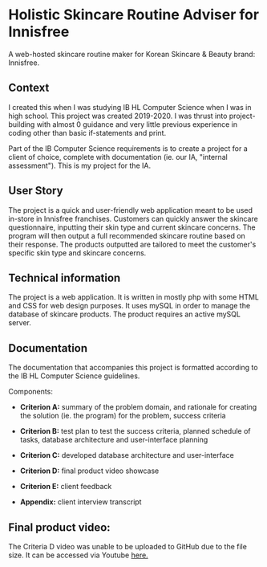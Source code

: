 # Holistic Skincare Routine Adviser for Innisfree

A web-hosted skincare routine maker for Korean Skincare & Beauty brand: Innisfree.

## Context

I created this when I was studying IB HL Computer Science when I was in high school. This project was created 2019-2020. I was thrust into project-building with almost 0 guidance and very little previous experience in coding other than basic if-statements and print.

Part of the IB Computer Science requirements is to create a project for a client of choice, complete with documentation (ie. our IA, "internal assessment"). This is my project for the IA.

## User Story

The project is a quick and user-friendly web application meant to be used in-store in Innisfree franchises. Customers can quickly answer the skincare questionnaire, inputting their skin type and current skincare concerns. The program will then output a full recommended skincare routine based on their response. The products outputted are tailored to meet the customer's specific skin type and skincare concerns.

## Technical information

The project is a web application. It is written in mostly php with some HTML and CSS for web design purposes. It uses mySQL in order to manage the database of skincare products. The product requires an active mySQL server.

## Documentation

The documentation that accompanies this project is formatted according to the IB HL Computer Science guidelines.

Components:

-   **Criterion A:** summary of the problem domain, and rationale for creating the solution (ie. the program) for the problem, success criteria

-   **Criterion B:** test plan to test the success criteria, planned schedule of tasks, database architecture and user-interface planning

-   **Criterion C:** developed database architecture and user-interface

-   **Criterion D:** final product video showcase

-   **Criterion E:** client feedback

-   **Appendix:** client interview transcript

## Final product video:

The Criteria D video was unable to be uploaded to GitHub due to the file size. It can be accessed via Youtube [here.](https://www.youtube.com/watch?v=FNYVVFBOOJw)
